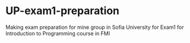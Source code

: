 # UP-exam1-preparation
Making exam preparation for mine group in Sofia University for Exam1 for Introduction to Programming course in FMI
